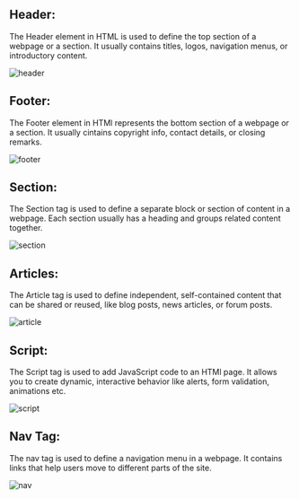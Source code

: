 ## Header:
The Header element in HTML is used to define the top section of a webpage or a section. It usually contains titles, logos, navigation menus, or introductory content.

![header](https://github.com/user-attachments/assets/73ea62b6-89f9-45a8-8b9b-8818cb6a315e)

##  Footer:
The Footer element in HTMl represents the bottom section of a webpage or a section. It usually cintains copyright info, contact details, or closing remarks.

![footer](https://github.com/user-attachments/assets/ee9a3d5b-3243-4164-b987-44d6bd0b7e78)

## Section:
The Section tag is used to define a separate block or section of content in a webpage. Each section usually has a heading and groups related content together.

![section](https://github.com/user-attachments/assets/7597f07a-6f6c-4445-8a73-0b7d49779848)

## Articles:
The Article tag is used to define independent, self-contained content that can be shared or reused, like blog posts, news articles, or forum posts.

![article](https://github.com/user-attachments/assets/f1e9f1d6-a799-4a19-abe5-e84a67fedea9)

## Script:
The Script tag is used to add JavaScript code to an HTMl page. It allows you to create dynamic, interactive behavior like alerts, form validation, animations etc.

![script](https://github.com/user-attachments/assets/c42c8fc4-aea8-425a-a637-d991e1fbf34b)

## Nav Tag:
The nav tag is used to define a navigation menu in a webpage. It contains links that help users move to different parts of the site.

![nav](https://github.com/user-attachments/assets/344b8d2b-adab-4681-84c7-19a10b87226f)




